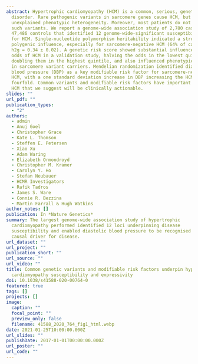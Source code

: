 ```yaml
---
abstract: Hypertrophic cardiomyopathy (HCM) is a common, serious, genetic heart
  disorder. Rare pathogenic variants in sarcomere genes cause HCM, but with
  unexplained phenotypic heterogeneity. Moreover, most patients do not carry
  such variants. We report a genome-wide association study of 2,780 cases and
  47,486 controls that identified 12 genome-wide-significant susceptibility loci
  for HCM. Single-nucleotide polymorphism heritability indicated a strong
  polygenic influence, especially for sarcomere-negative HCM (64% of cases;
  h2g = 0.34 ± 0.02). A genetic risk score showed substantial influence on the
  odds of HCM in a validation study, halving the odds in the lowest quintile and
  doubling them in the highest quintile, and also influenced phenotypic severity
  in sarcomere variant carriers. Mendelian randomization identified diastolic
  blood pressure (DBP) as a key modifiable risk factor for sarcomere-negative
  HCM, with a one standard deviation increase in DBP increasing the HCM risk
  fourfold. Common variants and modifiable risk factors have important roles in
  HCM that we suggest will be clinically actionable.
slides: ""
url_pdf: ""
publication_types:
  - "2"
authors:
  - admin
  - Anuj Goel
  - Christopher Grace
  - Kate L. Thomson
  - Steffen E. Petersen
  - Xiao Xu
  - Adam Waring
  - Elizabeth Ormondroyd
  - Christopher M. Kramer
  - Carolyn Y. Ho
  - Stefan Neubauer
  - HCMR Investigators
  - Rafik Tadros
  - James S. Ware
  - Connie R. Bezzina
  - Martin Farrall & Hugh Watkins
author_notes: []
publication: In *Nature Genetics*
summary: The largest genome-wide association study of hypertrophic
  cardiomyopathy performed identified 12 loci underpinning disease
  susceptibility and enabled diastolic blood pressure to be recognised as a
  causal driver for disease.
url_dataset: ""
url_project: ""
publication_short: ""
url_source: ""
url_video: ""
title: Common genetic variants and modifiable risk factors underpin hypertrophic
  cardiomyopathy susceptibility and expressivity
doi: 10.1038/s41588-020-00764-0
featured: true
tags: []
projects: []
image:
  caption: ""
  focal_point: ""
  preview_only: false
  filename: 41588_2020_764_fig1_html.webp
date: 2021-01-25T10:00:00.000Z
url_slides: ""
publishDate: 2017-01-01T00:00:00.000Z
url_poster: ""
url_code: ""
---
```

